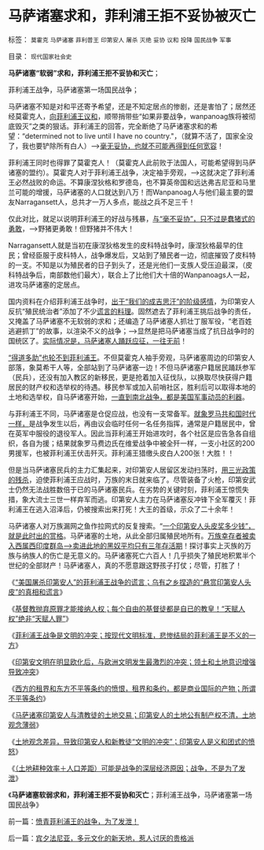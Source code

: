 # 马萨诸塞求和，菲利浦王拒不妥协被灭亡

标签： `莫霍克` `马萨诸塞` `菲利普王` `印第安人` `屠杀` `灭绝` `妥协` `议和` `投降` `国民战争` `军事` 

目录： `现代国家社会史`

**马萨诸塞“软弱”求和，菲利浦王拒不妥协和灭亡**；

菲利浦王战争，马萨诸塞第一场国民战争；

马萨诸塞不知是对和平还寄予希望，还是不知定居点的惨剧，还是害怕了；居然还经莫霍克人，[向菲利浦王议和](../../../2009/12/15/专打不必要的战争的愤青文化.md)，顺带捎带些“如果非要战争，wanpanoag族将被彻底毁灭”之类的狠话。菲利浦王的回答，完全断绝了马萨诸塞求和的希望：“determined
not to live until I have no
country."，（就算不活了，国家全没了，我也要铲除所有白人）——>[毫无妥协，也就不可能再得到任何宽容](../../../2009/3/27/所谓“永不妥协”的美德就是极端的自私及愚蠢.md)！

菲利浦王同时也得罪了莫霍克人！（莫霍克人此前败于法国人，可能希望得到马萨诸塞的盟约）。莫霍克人对于菲利浦王战争，决定袖手旁观，——>这就决定了菲利浦王必然战败的命运。不算康涅狄格和罗德岛，也不算英帝国和远达弗吉尼亚和马里兰可能的增援，马萨诸塞的人口就达到八万！而Wanpanoag人与他们最主要的盟友Narragansett人，总共才一万人多点，能战之兵不足三千！

仅此对比，就足以说明菲利浦王的好战与残暴，[与“毫不妥协”，只不过是蠢猪式的勇敢](../../../2010/6/4/《六国论》是粪青“误国论”；战国经济实力版图.md)，——>野猪更勇敢！但野猪并不伟大！

Narragansett人就是当初在康涅狄格发生的皮科特战争时，康涅狄格最早的住民；曾经臣服于皮科特人，战争爆发后，又站到了殖民者一边，彻底摧毁了皮科特的一支。不知是以为殖民者的日子到头了，还是光他们一支族人受压迫最深，（皮科特战争后，南部数他们最大），联合上了比他们大十倍的Wanpanoags人一起，进攻马萨诸塞的定居点。

国内资料在介绍菲利浦王战争时，[出于“我们的成吉思汗”的阶级感情](../../../2011/1/19/“妖魔化美国”有全球“统一战线”.md)，为印第安人反抗“殖民统治者”添加了不少[谎言的料理](../../../2010/3/22/中国应该开始学会讲实力.md)。固然遮去了菲利浦王挑后战争的责任，又掩盖了马萨诸塞不无软弱的求和；还编造了马萨诸塞人抓壮丁服军役，“老百姓逃避抓丁”的故事，以渲染不义的战争；——>显然是把马萨诸塞当成了抗日战争时的国统区了。[实际情况是，马萨诸塞人踊跃应征，一往无前](../../../2010/5/17/爱国是民主国家的专利.md)！

[“得道多助”也轮不到菲利浦王](../../../2009/12/13/“得道多助，失道寡助”.md)。不但莫霍克人袖手旁观，马萨诸塞周边的印第安人部落，象莫希干人等，全部站到了马萨诸塞一边！不但马萨诸塞户籍居民踊跃参军（民兵），还没有加入教区的新移民，更是抢着加入征伐队，以换取尽快获得户籍居民的财产权和选举权的待遇。移民参军或加入前哨社区，胜利后可以取得本地的土地和选举权，自马萨诸塞开始，[一直到南北战争，都是美国军事动员的利器](../../../2011/7/2/美国工团主义兴起和南北战争.md)。

与菲利浦王不同，马萨诸塞是仓促应战，也没有一支常备军。[就象罗马共和国时代一样，](../../../2010/8/13/罗马共和国和罗马帝国的统治阶级.md)是战争发生以后，再由议会临时任何一名任务指挥，通常是户籍居民中，曾在英军中服役的退役军人。因此当菲利浦王开始进攻时，各个社区是应告急各自组织，各自为援；结果就象罗马费边氏在维爱战争中被全歼一样，一支小社区的200男援军，也被菲利浦王伏击歼灭。菲利浦王猎缴头皮白人200张！大胜！！

但是当马萨诸塞民兵的主力汇集起来，对印第安人居留区发动扫荡时，[用三光政策的残杀](../../../2009/12/1/“三光政策”曾是国际法内的战争行为.md)，迫使菲利浦王应战时，万族的末日就来临了。尽管装备了火枪，印第安武士仍然无法战胜数倍于已的马萨诸塞民兵。在劣势的关键时刻，菲利浦王惊慌失措，象大流士三世一样弃军而逃。印第安人主力在马萨诸塞反冲锋下全军覆灭！菲利浦王在逃入沼泽后，仍被搜索出来打死！大王的首级，示众了二十余年！

马萨诸塞人对万族漏网之鱼作拉网式的反复搜索。“[一个印第安人头皮奖多少钱”，就是此时出的赏格](../../../2011/9/24/谁欢呼“只有死的印第安人，才是好的印第安人”.md)。马萨诸塞的土地，从此全部归属殖民地所有。[万族幸存者被卖入西属西印度群岛——>卖进此地的黑奴平均只有三年存活期](../../../2011/5/6/黑奴贸易，美国不是主角.md)！探讨事实上灭族的万族与纳族人的伤亡是无意义的。马萨诸塞死亡六百人！几乎损失了殖民地积累半个世纪的全部财产！马萨诸塞人，真的不愿意跟这野孩子打仗；尽管，打胜了！

《[“美国屠杀印第安人”的菲利浦王战争的谎言；乌有之乡捏造的“悬赏印第安人头皮”的真相和谎言](../../../2011/9/30/“美国屠杀印第安人”的菲利浦王战争的谎言.md)》

《[基督教抛弃原罪才能接纳人权；每个自由的基督徒都是自已的教皇！“天赋人权”绝非“天赋人罪”](../../../2011/9/30/基督教必须抛弃原罪观，才能接纳人权.md)》

《[菲利浦王战争是文明的冲突；按现代文明标准，悲惨结局的菲利浦王是不义的一方](../../../2011/9/30/菲利浦王战争中怯懦残暴的印第安愤青.md)》

《[印第安文明在明显欧化后，与欧洲文明发生最激烈的冲突；领土和土地意识增强导致冲突](../../../2011/9/30/印第安明显落后于欧洲文明.md)》

《[西方的租界和东方不平等条约的愤恨，租界和条约，都是商业国际的产物；所谓不平等条约](../../../2011/9/30/西方的租界和东方不平等条约的愤恨.md)》

《[马萨诸塞印第安人与清教徒的土地交易；印第安人的土地公有制产权不清，土地观念薄弱](../../../2011/10/1/马萨诸塞印第安人与清教徒的土地交易.md)》

《[土地观念差异，导致印第安人和新教徒“文明的冲突”；印第安人是义和团式的愤怒](../../../2011/10/1/土地观念差异,印第安人义和团式的愤怒.md)》

《[（土地耕种效率＋人口差距）可能是战争的深层经济原因；战争，不是为了发泄](../../../2011/10/1/愤青菲利浦王的战争，为了发泄！.md)》

《**马萨诸塞软弱求和，菲利浦王拒不妥协和灭亡**；菲利浦王战争，马萨诸塞第一场国民战争》

前一篇：[愤青菲利浦王的战争，为了发泄！](../../../2011/10/1/愤青菲利浦王的战争，为了发泄！.md)

后一篇：[宾夕法尼亚，多元文化的新天地，惹人讨厌的贵格派](../../../2011/10/2/宾夕法尼亚，多元文化的新天地，惹人讨厌的贵格派.md)